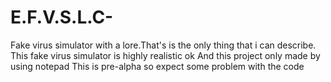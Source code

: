 # E.F.V.S.L.C-
Fake virus simulator with a lore.That's is the only thing that i can describe. This fake virus simulator is highly realistic ok And this project only made by using notepad This is pre-alpha so expect some problem with the code
